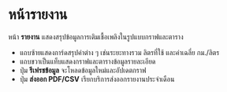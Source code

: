 # หน้ารายงาน

หน้า **รายงาน** แสดงสรุปข้อมูลการเติมเชื้อเพลิงในรูปแบบกราฟและตาราง

- แถบซ้ายแสดงการ์ดสรุปค่าต่าง ๆ เช่นระยะทางรวม ลิตรที่ใช้ และค่าเฉลี่ย กม./ลิตร
- แถบขวาเป็นแท็บแสดงกราฟและตารางข้อมูลรายละเอียด
- ปุ่ม **รีเฟรชข้อมูล** จะโหลดข้อมูลใหม่และอัปเดตกราฟ
- ปุ่ม **ส่งออก PDF/CSV** เรียกบริการส่งออกรายงานประจำเดือน

